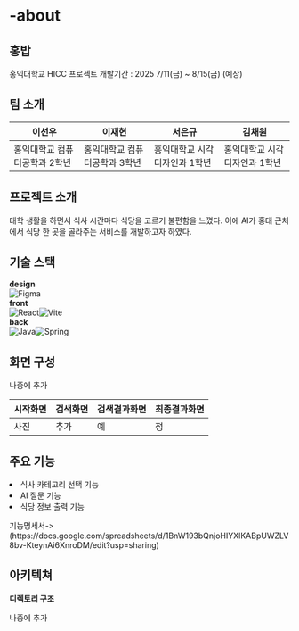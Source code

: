 # -about
홍밥
---
홍익대학교 HICC 프로젝트
개발기간 : 2025 7/11(금) ~ 8/15(금) (예상)

팀 소개
---
이선우 | 이재현 | 서은규 | 김채원
--- | --- | --- | ---
홍익대학교 컴퓨터공학과 2학년 | 홍익대학교 컴퓨터공학과 3학년 | 홍익대학교 시각디자인과 1학년 | 홍익대학교 시각디자인과 1학년 |

프로젝트 소개
---
대학 생활을 하면서 식사 시간마다 식당을 고르기 불편함을 느꼈다. 이에 AI가 홍대 근처에서 식당 한 곳을 골라주는 서비스를 개발하고자 하였다.

기술 스택
---
**design**  
![Figma](https://img.shields.io/badge/Figma-F24E1E?style=for-the-badge&logo=figma&logoColor=white)  
**front**  
![React](https://img.shields.io/badge/React-20232A?style=for-the-badge&logo=react&logoColor=61DAFB)![Vite](https://img.shields.io/badge/Vite-646CFF?style=for-the-badge&logo=vite&logoColor=white)    
**back**  
![Java](https://img.shields.io/badge/Java-007396?style=for-the-badge&logo=openjdk&logoColor=white)![Spring](https://img.shields.io/badge/Spring-6DB33F?style=for-the-badge&logo=spring&logoColor=white)  

화면 구성
---
나중에 추가

시작화면|검색화면|검색결과화면|최종결과화면
---|---|---|---
사진|추가|예|정

주요 기능
---
<li>식사 카테고리 선택 기능</li>
<li>AI 질문 기능</li>
<li>식당 정보 출력 기능</li>
<p></p>
기능명세서->(https://docs.google.com/spreadsheets/d/1BnW193bQnjoHIYXlKABpUWZLV8bv-KteynAi6XnroDM/edit?usp=sharing)


아키텍쳐
---
**디렉토리 구조**  
  
나중에 추가  
